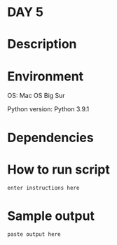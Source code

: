 
# DAY 5

# Description

# Environment
OS: Mac OS Big Sur

Python version:
Python 3.9.1

# Dependencies

# How to run script
```
enter instructions here
```

# Sample output
```
paste output here
```
